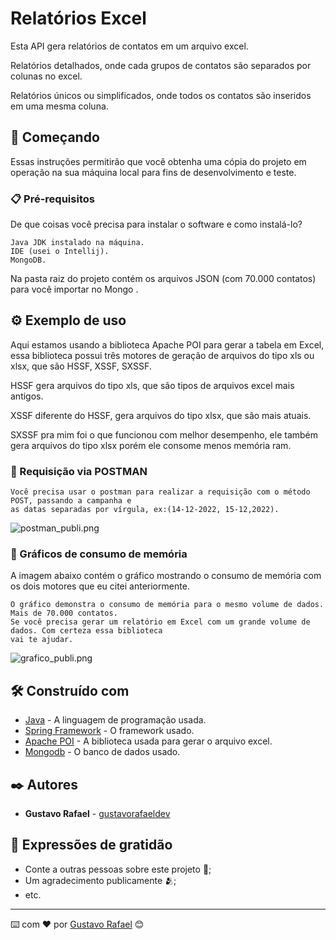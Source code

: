 # Relatórios Excel

Esta API gera relatórios de contatos em um arquivo excel.

Relatórios detalhados, onde cada grupos de contatos são separados por colunas no excel.

Relatórios únicos ou simplificados, onde todos os contatos são inseridos em uma mesma coluna.

## 🚀 Começando

Essas instruções permitirão que você obtenha uma cópia do projeto em operação na sua máquina local para fins de desenvolvimento e teste.


### 📋 Pré-requisitos

De que coisas você precisa para instalar o software e como instalá-lo?

```
Java JDK instalado na máquina.
IDE (usei o Intellij).
MongoDB.
```
Na pasta raiz do projeto contém os arquivos JSON (com 70.000 contatos) para você importar no Mongo
.
## ⚙️ Exemplo de uso

Aqui estamos usando a biblioteca Apache POI para gerar a tabela em Excel, essa biblioteca 
possui três motores de geração de arquivos do tipo xls ou xlsx, que são HSSF, XSSF, SXSSF.

HSSF gera arquivos do tipo xls, que são tipos de arquivos excel mais antigos.

XSSF diferente do HSSF, gera arquivos do tipo xlsx, que são mais atuais.

SXSSF pra mim foi o que funcionou com melhor desempenho, ele também gera arquivos do tipo xlsx
porém ele consome menos memória ram.

### 🔩 Requisição via POSTMAN



```
Você precisa usar o postman para realizar a requisição com o método POST, passando a campanha e 
as datas separadas por vírgula, ex:(14-12-2022, 15-12,2022).
```
![postman_publi.png](..%2Fpostman_publi.png)

### 🔩 Gráficos de consumo de memória

A imagem abaixo contém o gráfico mostrando o consumo de memória com os dois motores que eu citei 
anteriormente.

```
O gráfico demonstra o consumo de memória para o mesmo volume de dados. 
Mais de 70.000 contatos.
Se você precisa gerar um relatório em Excel com um grande volume de dados. Com certeza essa biblioteca 
vai te ajudar.
```
![grafico_publi.png](..%2Fgrafico_publi.png)
## 🛠️ Construído com

* [Java](https://www.java.com/pt-BR/) - A linguagem de programação usada.
* [Spring Framework](https://spring.io/projects/spring-framework) - O framework usado.
* [Apache POI](https://rometools.github.io/rome/) - A biblioteca usada para gerar o arquivo excel.
* [Mongodb](https://www.mongodb.com/try/download/community) - O banco de dados usado.

## ✒️ Autores

* **Gustavo Rafael** - [gustavorafaeldev](https://github.com/gustavorafaeldev)

## 🎁 Expressões de gratidão

* Conte a outras pessoas sobre este projeto 📢;
* Um agradecimento publicamente 🫂;
* etc.


---
⌨️ com ❤️ por [Gustavo Rafael](https://github.com/gustavorafaeldev) 😊
